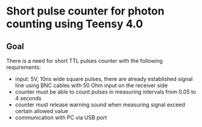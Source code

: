 # Short pulse counter for photon counting using Teensy 4.0

## Goal
There is a need for short TTL pulses counter with the following requirements:
* input: 5V, 10ns wide square pulses, there are already established signal line using BNC cables with 50 Ohm input on the receiver side
* counter must be able to count pulses in measuring intervals from 0.05 to 4 seconds
* counter must release warning sound when measuring signal exceed certain allowed value
* communication with PC via USB port

